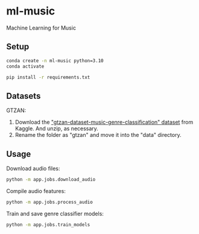 # ml-music

Machine Learning for Music


## Setup

```sh
conda create -n ml-music python=3.10
conda activate
```

```sh
pip install -r requirements.txt
```

## Datasets

GTZAN:

  1. Download the ["gtzan-dataset-music-genre-classification" dataset](https://www.kaggle.com/datasets/andradaolteanu/gtzan-dataset-music-genre-classification) from Kaggle. And unzip, as necessary.
  2. Rename the folder as "gtzan" and move it into the "data" directory.


## Usage

Download audio files:

```sh
python -m app.jobs.download_audio
```

Compile audio features:

```sh
python -m app.jobs.process_audio
```

Train and save genre classifier models:

```sh
python -m app.jobs.train_models
```

